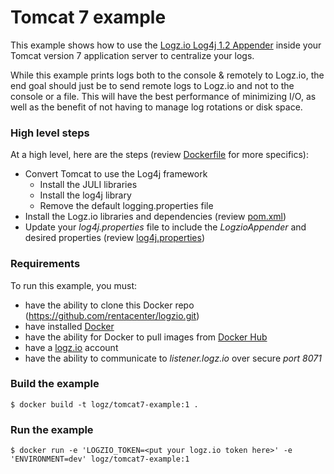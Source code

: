 # Tomcat 7 example
This example shows how to use the [Logz.io Log4j 1.2 Appender](https://github.com/logzio/logzio-log4j-appender) inside your Tomcat version 7 application server to centralize your logs.

While this example prints logs both to the console & remotely to Logz.io, the end goal should just be to send remote logs to Logz.io and not to the console or a file.  This will have the best performance of minimizing I/O, as well as the benefit of not having to manage log rotations or disk space.

### High level steps
At a high level, here are the steps (review [Dockerfile](Dockerfile) for more specifics):
- Convert Tomcat to use the Log4j framework
  - Install the JULI libraries
  - Install the log4j library
  - Remove the default logging.properties file
- Install the Logz.io libraries and dependencies (review [pom.xml](pom.xml))
- Update your *log4j.properties* file to include the *LogzioAppender* and desired properties (review [log4j.properties](log4j.properties))

### Requirements
To run this example, you must:
- have the ability to clone this Docker repo (https://github.com/rentacenter/logzio.git)
- have installed [Docker](https://www.docker.com/)
- have the ability for Docker to pull images from [Docker Hub](https://hub.docker.com/)
- have a [logz.io](http://logz.io) account
- have the ability to communicate to *listener.logz.io* over secure *port 8071*

### Build the example
```shell
$ docker build -t logz/tomcat7-example:1 .
```

### Run the example
```shell
$ docker run -e 'LOGZIO_TOKEN=<put your logz.io token here>' -e 'ENVIRONMENT=dev' logz/tomcat7-example:1
```
